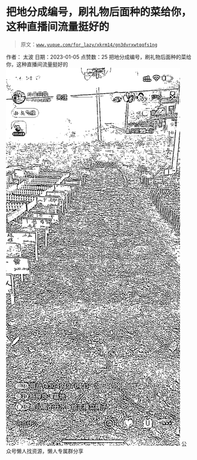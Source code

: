 # 把地分成编号，刷礼物后面种的菜给你，这种直播间流量挺好的

> 原文：[`www.yuque.com/for_lazy/xkrm14/gn3dvrxwtqqfs1ng`](https://www.yuque.com/for_lazy/xkrm14/gn3dvrxwtqqfs1ng)

<ne-p id="u893522a8" data-lake-id="u893522a8"><ne-text id="u4d634d37">作者： 太波</ne-text></ne-p> <ne-p id="u3283b7a4" data-lake-id="u3283b7a4"><ne-text id="u2204f760">日期：2023-01-05</ne-text></ne-p> <ne-p id="u069cf6d6" data-lake-id="u069cf6d6"><ne-text id="u010352c7">点赞数：</ne-text><ne-text id="ud81361f3" ne-bold="true">25</ne-text></ne-p> <ne-hole id="ua633d17a" data-lake-id="ua633d17a"><ne-card data-card-name="hr" data-card-type="block" id="PYwRf" data-event-boundary="card"><ne-p id="u123fc308" data-lake-id="u123fc308"><ne-text id="u0e8e034d">把地分成编号，刷礼物后面种的菜给你，这种直播间流量挺好的</ne-text></ne-p> <ne-p id="u06925e48" data-lake-id="u06925e48"><ne-card data-card-name="image" data-card-type="inline" id="Ib022" data-event-boundary="card">![](img/88ebaa49bfa10aa838859768bebaf08c.png)</ne-card></ne-p> <ne-hole id="u0669369b" data-lake-id="u0669369b"><ne-card data-card-name="hr" data-card-type="block" id="BFOpz" data-event-boundary="card"><ne-p id="ud4ed2a5f" data-lake-id="ud4ed2a5f"><ne-text id="u6142ba4b">公众号懒人找资源，懒人专属群分享</ne-text></ne-p></ne-card></ne-hole></ne-card></ne-hole>